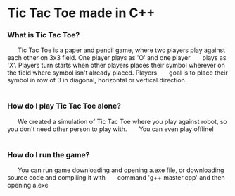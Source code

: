 # Tic Tac Toe made in C++

### What is Tic Tac Toe?

&nbsp;&nbsp;&nbsp;&nbsp;&nbsp;&nbsp;Tic Tac Toe is a paper and pencil game, where two players play against 
each other on 3x3 field. One player plays as 'O' and one player
&nbsp;&nbsp;&nbsp;&nbsp;&nbsp;&nbsp;plays as 'X'. Players turn starts when other 
players places their symbol wherever on the field where symbol isn't already placed. Players
&nbsp;&nbsp;&nbsp;&nbsp;&nbsp;&nbsp;goal is to place their symbol in row of 3 in diagonal, 
horizontal or vertical direction.
<br><br>

### How do I play Tic Tac Toe alone?

&nbsp;&nbsp;&nbsp;&nbsp;&nbsp;&nbsp;We created a simulation of Tic Tac Toe where you play against robot, 
so you don't need other person to play with. 
&nbsp;&nbsp;&nbsp;&nbsp;&nbsp;&nbsp;You can even play offline!
<br><br>

### How do I run the game?

&nbsp;&nbsp;&nbsp;&nbsp;&nbsp;&nbsp;You can run game downloading and opening a.exe file, or downloading source 
code and compiling it with 
&nbsp;&nbsp;&nbsp;&nbsp;&nbsp;&nbsp;command 'g++ master.cpp' and then opening a.exe
